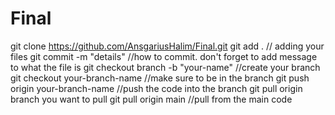 # Final

git clone https://github.com/AnsgariusHalim/Final.git
git add . // adding your files
git commit -m "details" //how to commit. don't forget to add message to what the file is
git checkout branch -b "your-name" //create your branch
git checkout your-branch-name //make sure to be in the branch
git push origin your-branch-name //push the code into the branch
git pull origin branch you want to pull
git pull origin main //pull from the main code
